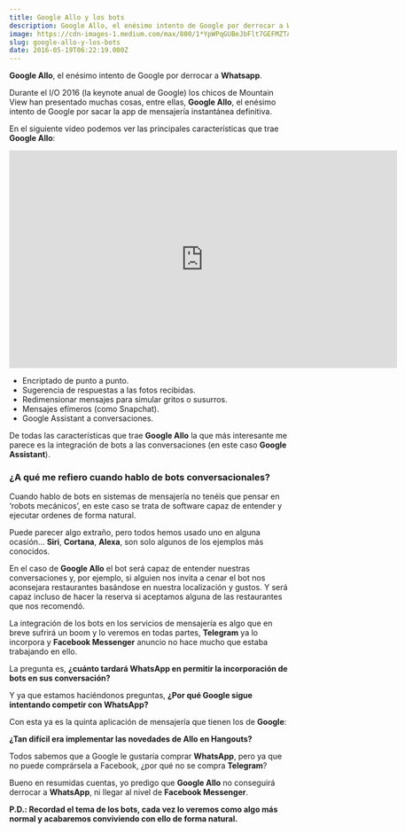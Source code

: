 ```yaml
---
title: Google Allo y los bots
description: Google Allo, el enésimo intento de Google por derrocar a Whatsapp.
image: https://cdn-images-1.medium.com/max/800/1*YpWPqGUBeJbFlt7GEFMZTA.jpeg
slug: google-allo-y-los-bots
date: 2016-05-19T06:22:19.000Z
---
```


**Google Allo**, el enésimo intento de Google por derrocar a **Whatsapp**.

Durante el I/O 2016 (la keynote anual de Google) los chicos de Mountain View han presentado muchas cosas, entre ellas, **Google Allo**, el enésimo intento de Google por sacar la app de mensajería instantánea definitiva.

En el siguiente video podemos ver las principales características que trae **Google Allo**:

<iframe src="https://www.youtube.com/embed/keyJiYUlz5M?feature=oembed" width="700" height="393" frameborder="0" scrolling="no"></iframe>

- Encriptado de punto a punto.
- Sugerencia de respuestas a las fotos recibidas.
- Redimensionar mensajes para simular gritos o susurros.
- Mensajes efímeros (como Snapchat).
- Google Assistant a conversaciones.

De todas las características que trae **Google Allo** la que más interesante me parece es la integración de bots a las conversaciones (en este caso **Google Assistant**).

### ¿A qué me refiero cuando hablo de bots conversacionales?

Cuando hablo de bots en sistemas de mensajería no tenéis que pensar en ‘robots mecánicos’, en este caso se trata de software capaz de entender y ejecutar ordenes de forma natural.

Puede parecer algo extraño, pero todos hemos usado uno en alguna ocasión… **Siri**, **Cortana**, **Alexa**, son solo algunos de los ejemplos más conocidos.

En el caso de **Google Allo** el bot será capaz de entender nuestras conversaciones y, por ejemplo, si alguien nos invita a cenar el bot nos aconsejara restaurantes basándose en nuestra localización y gustos. Y será capaz incluso de hacer la reserva si aceptamos alguna de las restaurantes que nos recomendó.

La integración de los bots en los servicios de mensajería es algo que en breve sufrirá un boom y lo veremos en todas partes, **Telegram** ya lo incorpora y **Facebook Messenger** anuncio no hace mucho que estaba trabajando en ello.

La pregunta es, **¿cuánto tardará WhatsApp en permitir la incorporación de bots en sus conversación?**

Y ya que estamos haciéndonos preguntas, **¿Por qué Google sigue intentando competir con WhatsApp?**

Con esta ya es la quinta aplicación de mensajería que tienen los de **Google**:

**¿Tan difícil era implementar las novedades de Allo en Hangouts?**

Todos sabemos que a Google le gustaría comprar **WhatsApp**, pero ya que no puede comprársela a Facebook, ¿por qué no se compra **Telegram**?

Bueno en resumidas cuentas, yo predigo que **Google Allo** no conseguirá derrocar a **WhatsApp**, ni llegar al nivel de **Facebook Messenger**.

**P.D.: Recordad el tema de los bots, cada vez lo veremos como algo más normal y acabaremos conviviendo con ello de forma natural.**
